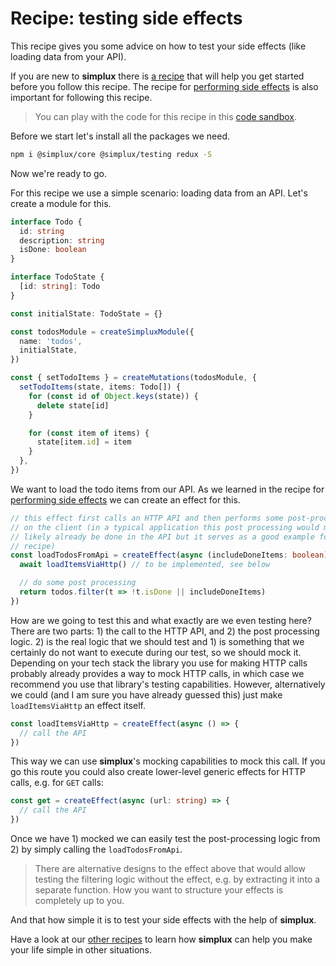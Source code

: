 # Recipe: testing side effects

This recipe gives you some advice on how to test your side effects (like loading data from your API).

If you are new to **simplux** there is [a recipe](../../basics/getting-started#readme) that will help you get started before you follow this recipe. The recipe for [performing side effects](../performing-side-effects#readme) is also important for following this recipe.

> You can play with the code for this recipe in this [code sandbox](https://codesandbox.io/s/github/MrWolfZ/simplux/tree/master/recipes/advanced/testing-side-effects).

Before we start let's install all the packages we need.

```sh
npm i @simplux/core @simplux/testing redux -S
```

Now we're ready to go.

For this recipe we use a simple scenario: loading data from an API. Let's create a module for this.

```ts
interface Todo {
  id: string
  description: string
  isDone: boolean
}

interface TodoState {
  [id: string]: Todo
}

const initialState: TodoState = {}

const todosModule = createSimpluxModule({
  name: 'todos',
  initialState,
})

const { setTodoItems } = createMutations(todosModule, {
  setTodoItems(state, items: Todo[]) {
    for (const id of Object.keys(state)) {
      delete state[id]
    }

    for (const item of items) {
      state[item.id] = item
    }
  },
})
```

We want to load the todo items from our API. As we learned in the recipe for [performing side effects](../performing-side-effects#readme) we can create an effect for this.

```ts
// this effect first calls an HTTP API and then performs some post-processing
// on the client (in a typical application this post processing would most
// likely already be done in the API but it serves as a good example for this
// recipe)
const loadTodosFromApi = createEffect(async (includeDoneItems: boolean) => {
  await loadItemsViaHttp() // to be implemented, see below

  // do some post processing
  return todos.filter(t => !t.isDone || includeDoneItems)
})
```

How are we going to test this and what exactly are we even testing here? There are two parts: 1) the call to the HTTP API, and 2) the post processing logic. 2) is the real logic that we should test and 1) is something that we certainly do not want to execute during our test, so we should mock it. Depending on your tech stack the library you use for making HTTP calls probably already provides a way to mock HTTP calls, in which case we recommend you use that library's testing capabilities. However, alternatively we could (and I am sure you have already guessed this) just make `loadItemsViaHttp` an effect itself.

```ts
const loadItemsViaHttp = createEffect(async () => {
  // call the API
})
```

This way we can use **simplux**'s mocking capabilities to mock this call. If you go this route you could also create lower-level generic effects for HTTP calls, e.g. for `GET` calls:

```ts
const get = createEffect(async (url: string) => {
  // call the API
})
```

Once we have 1) mocked we can easily test the post-processing logic from 2) by simply calling the `loadTodosFromApi`.

> There are alternative designs to the effect above that would allow testing the filtering logic without the effect, e.g. by extracting it into a separate function. How you want to structure your effects is completely up to you.

And that how simple it is to test your side effects with the help of **simplux**.

Have a look at our [other recipes](../../../../..#recipes) to learn how **simplux** can help you make your life simple in other situations.
